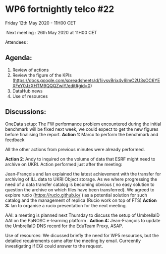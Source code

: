 #  WP6 fortnightly telco #22

Friday 12th May 2020 - 11H00 CET

​	Next meeting : 26th May 2020 at 11H00 CET

Attendees :  


## Agenda:

1. Review of actions
2. Review the figure of the KPIs (https://docs.google.com/spreadsheets/d/1iivsvBrix4v6lmC2U3sOC6YEXFeY0JzXHTM9QQQZwiY/edit#gid=0)
3. DataHub news
4. Use of resources
## Discussions:

OneData setup: The FW performance problem encountered during the initial benchmark will be fixed next week, we could expect to get the new figures before finalising the report. 
**Action 1:** Marco to perform the benchmark and feedback

All the other actions from previous minutes were already performed.




**Action 2**: Andy to inquired on the volume of data that ESRF might need to archive on UKRI.
Action performed just after the meeting: 

Jean-François and Ian explained the latest achievement with the transfer for archiving of ILL data to UKRI Object storage. As we where progressing the need of a data transfer catalog is becoming obvious ( no easy solution to question the archive on which files have been transferred). We agreed to explore rucio (https://rucio.github.io/ ) as a potential solution for such catalog and the management of replica (Rucio work on top of FTS)
**Action 3:** Ian to organise a rucio presentation for the next meeting.



AAI: a meeting is planned next Thursday to discuss the setup of UmbrellaID AAI on the PaNOSC e-learning platform .
**Action 4:** Jean-François to update the UmbrellaID  DNS record for the EduTeam Proxy, ASAP.

Use of resources: We dicussed briefly the need for WP5 resources, but the detailed requirements came after the meeting by email. Curreently investigating if EGI could answer to the request.